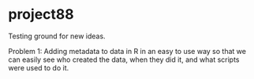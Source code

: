 # project88
Testing ground for new ideas.

Problem 1: Adding metadata to data in R in an easy to use way so that we can easily see who created the data, when they did it, and what scripts were used to do it.
